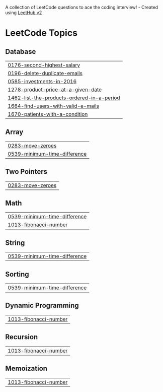 A collection of LeetCode questions to ace the coding interview! - Created using [LeetHub v2](https://github.com/arunbhardwaj/LeetHub-2.0)
<!---LeetCode Topics Start-->
# LeetCode Topics
## Database
|  |
| ------- |
| [0176-second-highest-salary](https://github.com/itsan2448/leetcode-solutions-/tree/master/0176-second-highest-salary) |
| [0196-delete-duplicate-emails](https://github.com/itsan2448/leetcode-solutions-/tree/master/0196-delete-duplicate-emails) |
| [0585-investments-in-2016](https://github.com/itsan2448/leetcode-solutions-/tree/master/0585-investments-in-2016) |
| [1278-product-price-at-a-given-date](https://github.com/itsan2448/leetcode-solutions-/tree/master/1278-product-price-at-a-given-date) |
| [1462-list-the-products-ordered-in-a-period](https://github.com/itsan2448/leetcode-solutions-/tree/master/1462-list-the-products-ordered-in-a-period) |
| [1664-find-users-with-valid-e-mails](https://github.com/itsan2448/leetcode-solutions-/tree/master/1664-find-users-with-valid-e-mails) |
| [1670-patients-with-a-condition](https://github.com/itsan2448/leetcode-solutions-/tree/master/1670-patients-with-a-condition) |
## Array
|  |
| ------- |
| [0283-move-zeroes](https://github.com/itsan2448/leetcode-solutions-/tree/master/0283-move-zeroes) |
| [0539-minimum-time-difference](https://github.com/itsan2448/leetcode-solutions-/tree/master/0539-minimum-time-difference) |
## Two Pointers
|  |
| ------- |
| [0283-move-zeroes](https://github.com/itsan2448/leetcode-solutions-/tree/master/0283-move-zeroes) |
## Math
|  |
| ------- |
| [0539-minimum-time-difference](https://github.com/itsan2448/leetcode-solutions-/tree/master/0539-minimum-time-difference) |
| [1013-fibonacci-number](https://github.com/itsan2448/leetcode-solutions-/tree/master/1013-fibonacci-number) |
## String
|  |
| ------- |
| [0539-minimum-time-difference](https://github.com/itsan2448/leetcode-solutions-/tree/master/0539-minimum-time-difference) |
## Sorting
|  |
| ------- |
| [0539-minimum-time-difference](https://github.com/itsan2448/leetcode-solutions-/tree/master/0539-minimum-time-difference) |
## Dynamic Programming
|  |
| ------- |
| [1013-fibonacci-number](https://github.com/itsan2448/leetcode-solutions-/tree/master/1013-fibonacci-number) |
## Recursion
|  |
| ------- |
| [1013-fibonacci-number](https://github.com/itsan2448/leetcode-solutions-/tree/master/1013-fibonacci-number) |
## Memoization
|  |
| ------- |
| [1013-fibonacci-number](https://github.com/itsan2448/leetcode-solutions-/tree/master/1013-fibonacci-number) |
<!---LeetCode Topics End-->